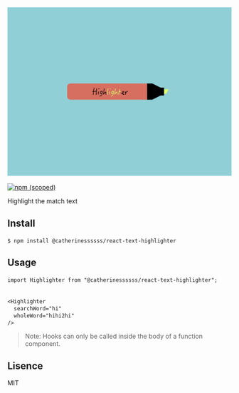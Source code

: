 <img src="./static/logo.jpeg">

[![npm (scoped)](https://img.shields.io/badge/npm-v.1.0.2-brightgreen.svg)](https://github.com/catherinessssss/react-text-highlighter)


Highlight the match text

## Install
```
$ npm install @catherinessssss/react-text-highlighter
```

## Usage



```
import Highlighter from "@catherinessssss/react-text-highlighter";


<Highlighter
  searchWord="hi"
  wholeWord="hihi2hi"
/>

```

> Note: Hooks can only be called inside the body of a function component.

## Lisence
MIT


